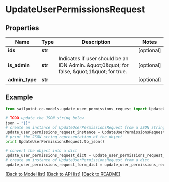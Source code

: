 # UpdateUserPermissionsRequest


## Properties
Name | Type | Description | Notes
------------ | ------------- | ------------- | -------------
**ids** | **str** |  | [optional] 
**is_admin** | **str** | Indicates if user should be an IDN Admin.  \&quot;0\&quot; for false, \&quot;1\&quot; for true. | [optional] 
**admin_type** | **str** |  | [optional] 

## Example

```python
from sailpoint.cc.models.update_user_permissions_request import UpdateUserPermissionsRequest

# TODO update the JSON string below
json = "{}"
# create an instance of UpdateUserPermissionsRequest from a JSON string
update_user_permissions_request_instance = UpdateUserPermissionsRequest.from_json(json)
# print the JSON string representation of the object
print UpdateUserPermissionsRequest.to_json()

# convert the object into a dict
update_user_permissions_request_dict = update_user_permissions_request_instance.to_dict()
# create an instance of UpdateUserPermissionsRequest from a dict
update_user_permissions_request_form_dict = update_user_permissions_request.from_dict(update_user_permissions_request_dict)
```
[[Back to Model list]](../README.md#documentation-for-models) [[Back to API list]](../README.md#documentation-for-api-endpoints) [[Back to README]](../README.md)



